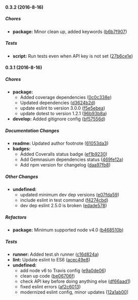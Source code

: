 #### 0.3.2 (2016-8-16)

##### Chores

* **package:** Minor clean up, added keywords ([b6b7f907](https://github.com/fvdm/nodejs-overheid.io/commit/b6b7f907cec462fd6abb57a47622ad49f3ec32c6))

##### Tests

* **script:** Run tests even when API key is not set ([27b6ce1e](https://github.com/fvdm/nodejs-overheid.io/commit/27b6ce1e68c89172e2b2443cb76b8e6ea3464c4b))

#### 0.3.1 (2016-8-16)

##### Chores

* **package:**
  * Added coverage dependencies ([0c0c338e](https://github.com/fvdm/nodejs-overheid.io/commit/0c0c338ec32048e3855125caeca272e309487209))
  * Updated dependencies ([d3624b2d](https://github.com/fvdm/nodejs-overheid.io/commit/d3624b2d299674f8da10360d3450e27e49b65d04))
  * update eslint to version 3.0.0 ([f5e5ebea](https://github.com/fvdm/nodejs-overheid.io/commit/f5e5ebea781b92285e57bd3325b0ce450004d944))
  * update dotest to version 1.2.1 ([96b93b8a](https://github.com/fvdm/nodejs-overheid.io/commit/96b93b8a7ee168335dc5417eb50e04f64fb11293))
* **develop:** Added gitignore config ([bf57556d](https://github.com/fvdm/nodejs-overheid.io/commit/bf57556d4a4acf90c57adf38930b3c7b53787aae))

##### Documentation Changes

* **readme:** Updated author footnote ([61053da3](https://github.com/fvdm/nodejs-overheid.io/commit/61053da3d7d0d16a11473e08a27f88707393472d))
* **badges:**
  * Added Coveralls status badge ([ef1b9230](https://github.com/fvdm/nodejs-overheid.io/commit/ef1b92300c11c078b361992cc9542fe843740833))
  * Add Gemnasium dependencies status ([469fe12a](https://github.com/fvdm/nodejs-overheid.io/commit/469fe12a20164755b5b1efb6fd845a072a7e9dee))
  * Add npm version for changelog ([daa97fb8](https://github.com/fvdm/nodejs-overheid.io/commit/daa97fb8d1544f6642f8cb70969887aa22ab3e6e))

##### Other Changes

* **undefined:**
  * updated minimum dev dep versions ([e07fda59](https://github.com/fvdm/nodejs-overheid.io/commit/e07fda59dc11a0721668310e18b6634a99f41f82))
  * include eslint in test command ([f4274cbd](https://github.com/fvdm/nodejs-overheid.io/commit/f4274cbd1a316f87d0d09b44972e049785164ac9))
  * dev dep eslint 2.5.0 is broken ([edade578](https://github.com/fvdm/nodejs-overheid.io/commit/edade578709a637d03b5dc0f454d97d62a0554e4))

##### Refactors

* **package:** Minimum supported node v4.0 ([b468510b](https://github.com/fvdm/nodejs-overheid.io/commit/b468510bc40a62df6c780423db3141cc642c1be6))

##### Tests

* **runner:** Added test.sh runner ([c16d824a](https://github.com/fvdm/nodejs-overheid.io/commit/c16d824aee5b21a8ee2c4a75e1e70ad5f1425d86))
* **lint:** Update eslint to ES6 ([acec49e8](https://github.com/fvdm/nodejs-overheid.io/commit/acec49e8ec208e9ea61e2aa860f7dd2636350335))
* **undefined:**
  * add node v6 to Travis config ([e9a0de06](https://github.com/fvdm/nodejs-overheid.io/commit/e9a0de06b024e42f744f2b1e2224679a61c2d548))
  * clean up code ([be06706f](https://github.com/fvdm/nodejs-overheid.io/commit/be06706f32da5eb61870e9fd22a7e6229f3072bd))
  * check API key before doing anything else ([df66aad1](https://github.com/fvdm/nodejs-overheid.io/commit/df66aad15440a12bddf1215a35511fbfc1937bdb))
  * fixed eslint errors ([af2c6013](https://github.com/fvdm/nodejs-overheid.io/commit/af2c601330a2080a67a5ff2b80c3e6974c67ee9d))
  * modernized eslint config, minor updates ([12a1ab00](https://github.com/fvdm/nodejs-overheid.io/commit/12a1ab008df7bc37d46eb76a9485428acac3cbad))

